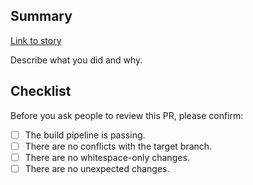 ## Summary

[Link to story](https://dsdmoj.atlassian.net/browse/BC-XXX)

Describe what you did and why.

## Checklist

Before you ask people to review this PR, please confirm:

- [ ] The build pipeline is passing.
- [ ] There are no conflicts with the target branch.
- [ ] There are no whitespace-only changes.
- [ ] There are no unexpected changes.
